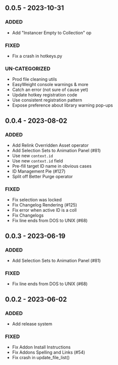 ## 0.0.5 - 2023-10-31 
 
### ADDED 
- Add "Instancer Empty to Collection" op

### FIXED 
- Fix a crash in hotkeys.py

### UN-CATEGORIZED 
- Prod file cleaning utils
- EasyWeight console warnings & more
- Catch an error (not sure of cause yet)
- Update hotkey registration code
- Use consistent registration pattern
- Expose preference about library warning pop-ups

## 0.0.4 - 2023-08-02 
 
### ADDED 
- Add Relink Overridden Asset operator
- Add Selection Sets to Animation Panel (#81)
- Use new `context.id`
- Use new `context.id` field
- Pre-fill target ID name in obvious cases
- ID Management Pie (#127)
- Split off Better Purge operator

### FIXED 
- Fix selection was locked
- Fix Changelog Rendering (#125)
- Fix error when active ID is a coll
- Fix Changelogs
- Fix line ends from DOS to UNIX (#68)

## 0.0.3 - 2023-06-19 
 
### ADDED 
- Add Selection Sets to Animation Panel (#81)

### FIXED 
- Fix line ends from DOS to UNIX (#68)

## 0.0.2 - 2023-06-02 
 
### ADDED 
- Add release system

### FIXED 
- Fix Addon Install Instructions
- Fix Addons Spelling and Links (#54)
- Fix crash in update_file_list()



